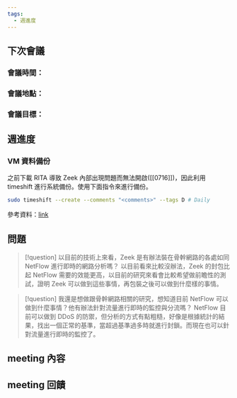 ```yaml
---
tags:
  - 週進度
---
```

## 下次會議
### 會議時間：
### 會議地點：
### 會議目標：
## 週進度
### VM 資料備份
之前下載 RITA 導致 Zeek 內部出現問題而無法開啟([[0716]])，因此利用 timeshift 進行系統備份。使用下面指令來進行備份。
```bash
sudo timeshift --create --comments "<comments>" --tags D # Daily
```

參考資料：[link](https://dev.to/rahedmir/how-to-use-timeshift-from-command-line-in-linux-1l9b)
## 問題
>[!question] 以目前的技術上來看，Zeek 是有辦法裝在骨幹網路的各處如同 NetFlow 進行即時的網路分析嗎？
>以目前看來比較沒辦法，Zeek 的封包比起 NetFlow 需要的效能更高，以目前的研究來看會比較希望做前瞻性的測試，證明 Zeek 可以做到這些事情，再包裝之後可以做到什麼樣的事情。

>[!question] 我還是想做跟骨幹網路相關的研究，想知道目前 NetFlow 可以做到什麼事情？他有辦法針對流量進行即時的監控與分流嗎？
>NetFlow 目前可以做到 DDoS 的防禦，但分析的方式有點粗糙，好像是根據統計的結果，找出一個正常的基準，當超過基準過多時就進行封鎖。而現在也可以針對流量進行即時的監控了。

## meeting 內容

## meeting 回饋
